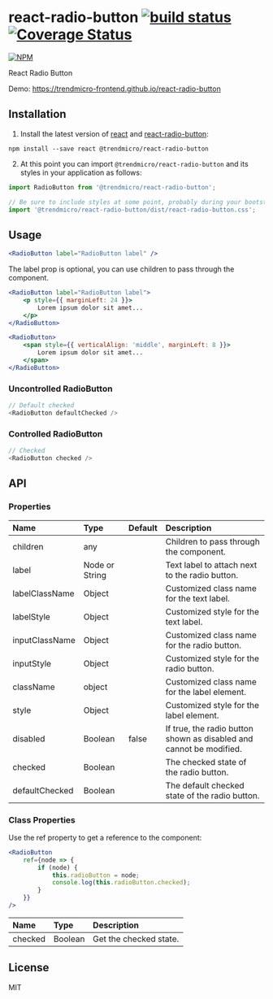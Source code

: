 # react-radio-button [![build status](https://travis-ci.org/trendmicro-frontend/react-radio-button.svg?branch=master)](https://travis-ci.org/trendmicro-frontend/react-radio-button) [![Coverage Status](https://coveralls.io/repos/github/trendmicro-frontend/react-radio-button/badge.svg?branch=master)](https://coveralls.io/github/trendmicro-frontend/react-radio-button?branch=master)

[![NPM](https://nodei.co/npm/@trendmicro/react-radio-button.png?downloads=true&stars=true)](https://nodei.co/npm/@trendmicro/react-radio-button/)

React Radio Button

Demo: https://trendmicro-frontend.github.io/react-radio-button

## Installation

1. Install the latest version of [react](https://github.com/facebook/react) and [react-radio-button](https://github.com/trendmicro-frontend/react-radio-button):

  ```
  npm install --save react @trendmicro/react-radio-button
  ```

2. At this point you can import `@trendmicro/react-radio-button` and its styles in your application as follows:

  ```js
  import RadioButton from '@trendmicro/react-radio-button';

  // Be sure to include styles at some point, probably during your bootstraping
  import '@trendmicro/react-radio-button/dist/react-radio-button.css';
  ```

## Usage

```jsx
<RadioButton label="RadioButton label" />
```

The label prop is optional, you can use children to pass through the component.

```jsx
<RadioButton label="RadioButton label">
    <p style={{ marginLeft: 24 }}>
        Lorem ipsum dolor sit amet...
    </p>
</RadioButton>

<RadioButton>
    <span style={{ verticalAlign: 'middle', marginLeft: 8 }}>
        Lorem ipsum dolor sit amet...
    </span>
</RadioButton>
```

### Uncontrolled RadioButton

```js
// Default checked
<RadioButton defaultChecked />
```

### Controlled RadioButton

```js
// Checked
<RadioButton checked />
```

## API

### Properties

Name | Type | Default | Description
:--- | :--- | :------ | :----------
children | any | | Children to pass through the component.
label | Node or String | | Text label to attach next to the radio button.
labelClassName | Object | | Customized class name for the text label.
labelStyle | Object | | Customized style for the text label.
inputClassName | Object | | Customized class name for the radio button.
inputStyle | Object | | Customized style for the radio button.
className | object | | Customized class name for the label element.
style | Object | | Customized style for the label element.
disabled | Boolean | false | If true, the radio button shown as disabled and cannot be modified.
checked | Boolean | | The checked state of the radio button.
defaultChecked | Boolean | | The default checked state of the radio button.

### Class Properties

Use the ref property to get a reference to the component:

```jsx
<RadioButton
    ref={node => {
        if (node) {
            this.radioButton = node;
            console.log(this.radioButton.checked);
        }
    }}
/>
```

Name | Type | Description
:--- | :--- | :----------
checked | Boolean | Get the checked state.

## License

MIT
